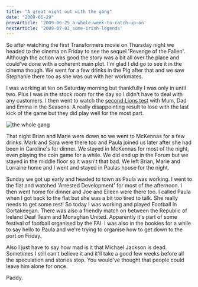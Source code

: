 ```yaml
---
title: "A great night out with the gang"
date: "2009-06-29"
prevArticle: '2009-06-25_a-whole-week-to-catch-up-on'
nextArticle: '2009-07-02_some-irish-legends'
---
```

So after watching the first Transformers movie on Thursday night we headed to the cinema on Friday to see the sequel 'Revenge of the Fallen'. Although the action was good the story was a bit all over the place and could've done with a coherent main plot. I'm glad I did go to see it in the cinema though. We went for a few drinks in the Pig after that and we saw Stephanie there too as she was out with her workmates.

I was working at ten on Saturday morning but thankfully I was only in until two. Plus I was in the stock room for the day so I didn't have to deal with any customers. I then went to watch the [second Lions test](http://www.rte.ie/sport/rugby/lions/2009/0627/lions_southafrica_secondtest.html) with Mum, Dad and Emma in the Seasons. A really disappointing result to lose with the last kick of the game but they did play well for the most part.

![the whole gang](/images/gang_june_09.jpg "The whole gang in the Forum")

That night Brian and Marie were down so we went to McKennas for a few drinks. Mark and Sara were there too and Paula joined us later after she had been in Caroline's for dinner. We stayed in McKennas for most of the night, even playing the coin game for a while. We did end up in the Forum but we stayed in the middle floor so it wasn't that bad. We left Brian, Marie and Lorraine home and I went and stayed in Paulas house for the night.

Sunday we got up early and headed to town as Paula was working. I went to the flat and watched 'Arrested Development' for most of the afternoon. I then went home for dinner and Joe and Eileen were there too. I called Paula when I got back to the flat but she was a bit too tired to talk. She really needs to get some rest! So today I was working and played Football in Gortakeegan. There was also a friendly match on between the Republic of Ireland Deaf Team and Monaghan United. Apparently it's part of some festival of football organised by the FAI. I was also in the bookies for a while to say hello to Paula and we're trying to organise how to get down to the port on Friday.

Also I just have to say how mad is it that Michael Jackson is dead. Sometimes I still can't believe it and it'll take a good few weeks before all the speculation and stories stop. You would've thought that people could leave him alone for once.

Paddy.
